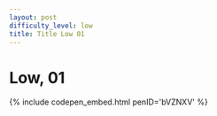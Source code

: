 ```yaml
---
layout: post
difficulty_level: low
title: Title Low 01
---
```


# Low, 01

{% include codepen_embed.html penID='bVZNXV' %}